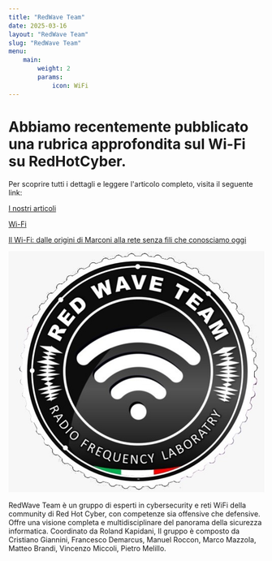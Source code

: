 ```yaml
---
title: "RedWave Team"
date: 2025-03-16
layout: "RedWave Team"
slug: "RedWave Team"
menu:
    main:
        weight: 2
        params: 
            icon: WiFi
---
```


# Abbiamo recentemente pubblicato una **rubrica approfondita sul Wi-Fi** su RedHotCyber.

Per scoprire tutti i dettagli e leggere l'articolo completo, visita il seguente link:

[I nostri articoli](https://www.redhotcyber.com/rubriche/alla-scoperta-del-wi-fi-attacco-e-difesa-delle-moderne-reti-wireless/)

[Wi-Fi](https://www.redhotcyber.com/post/il-pericolo-delle-password-di-default-usiamo-wireshark-ed-hashcat-per-testare-la-sicurezza-del-modem/)

[Il Wi-Fi: dalle origini di Marconi alla rete senza fili che conosciamo oggi](https://www.redhotcyber.com/post/il-wifi-dalle-origini-di-marconi-alla-rete-senza-fili-che-conosciamo-oggi/)


![RW](1.jpg)

RedWave Team è un gruppo di esperti in cybersecurity e reti WiFi della community di Red Hot Cyber, con competenze sia offensive che defensive. Offre una visione completa e multidisciplinare del panorama della sicurezza informatica. Coordinato da Roland Kapidani, Il gruppo è composto da Cristiano Giannini, Francesco Demarcus, Manuel Roccon, Marco Mazzola, Matteo Brandi, Vincenzo Miccoli, Pietro Melillo.